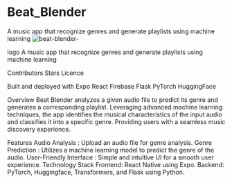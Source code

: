 # Beat_Blender
A music app that recognize genres and generate playlists using machine learning
![beat-blender-](https://github.com/user-attachments/assets/2ee0a36e-8544-4327-a11e-9add743afe1a)

logo
A music app that recognize genres and generate playlists using machine learning

Contributors Stars Licence

Built and deployed with
Expo React Firebase Flask PyTorch HuggingFace

Overview
Beat Blender analyzes a given audio file to predict its genre and generates a corresponding playlist. Leveraging advanced machine learning techniques, the app identifies the musical characteristics of the input audio and classifies it into a specific genre. Providing users with a seamless music discovery experience.

Features
Audio Analysis : Upload an audio file for genre analysis.
Genre Prediction : Utilizes a machine learning model to predict the genre of the audio.
User-Friendly Interface : Simple and intuitive UI for a smooth user experience.
Technology Stack
Frontend: React Native using Expo.
Backend: PyTorch, Huggingface, Transformers, and Flask using Python.

